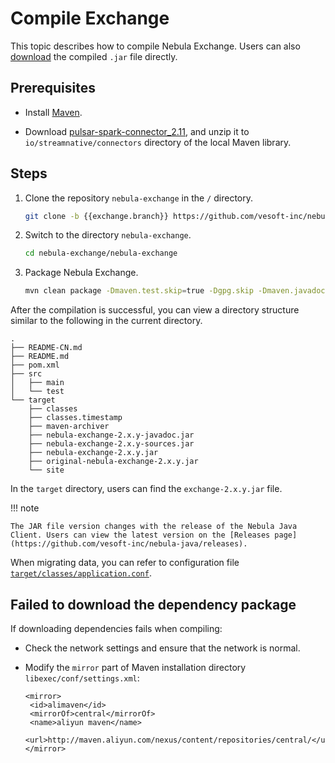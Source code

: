 # Compile Exchange

This topic describes how to compile Nebula Exchange. Users can also [download](https://repo1.maven.org/maven2/com/vesoft/nebula-exchange/) the compiled `.jar` file directly.

## Prerequisites

- Install [Maven](https://maven.apache.org/download.cgi).

<!-- The Maven library where Pulsar is located was officially closed on May 31st, and the migration location has not been found yet. You can delete it once you find it-->
- Download [pulsar-spark-connector_2.11](https://oss-cdn.nebula-graph.com.cn/jar-packages/pulsar-spark-connector_2.11.zip), and unzip it to `io/streamnative/connectors` directory of the local Maven library.

## Steps

1. Clone the repository `nebula-exchange` in the `/` directory.

   ```bash
   git clone -b {{exchange.branch}} https://github.com/vesoft-inc/nebula-exchange.git
   ```

2. Switch to the directory `nebula-exchange`.

   ```bash
   cd nebula-exchange/nebula-exchange
   ```

3. Package Nebula Exchange.

   ```bash
   mvn clean package -Dmaven.test.skip=true -Dgpg.skip -Dmaven.javadoc.skip=true
   ```

After the compilation is successful, you can view a directory structure similar to the following in the current directory.

```text
.
├── README-CN.md
├── README.md
├── pom.xml
├── src
│   ├── main
│   └── test
└── target
    ├── classes
    ├── classes.timestamp
    ├── maven-archiver
    ├── nebula-exchange-2.x.y-javadoc.jar
    ├── nebula-exchange-2.x.y-sources.jar
    ├── nebula-exchange-2.x.y.jar
    ├── original-nebula-exchange-2.x.y.jar
    └── site
```

In the `target` directory, users can find the `exchange-2.x.y.jar` file.

!!! note

    The JAR file version changes with the release of the Nebula Java Client. Users can view the latest version on the [Releases page](https://github.com/vesoft-inc/nebula-java/releases).

When migrating data, you can refer to configuration file [`target/classes/application.conf`](https://github.com/vesoft-inc/nebula-exchange/blob/master/nebula-exchange/src/main/resources/application.conf).

## Failed to download the dependency package

If downloading dependencies fails when compiling:

- Check the network settings and ensure that the network is normal.

- Modify the `mirror` part of Maven installation directory `libexec/conf/settings.xml`:

  ```text
  <mirror>
   <id>alimaven</id>
   <mirrorOf>central</mirrorOf>
   <name>aliyun maven</name>
   <url>http://maven.aliyun.com/nexus/content/repositories/central/</url>
  </mirror>
  ```
